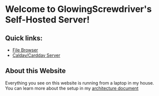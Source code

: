 # Welcome to GlowingScrewdriver's Self-Hosted Server!

## Quick links:
* [File Browser](/filebrowser/)
* [Caldav/Carddav Server](/radicale/)

## About this Website
Everything you see on this website is running from a laptop in my house. You
can learn more about the setup in my [architecture document](/architecture.html)

